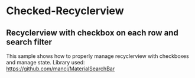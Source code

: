 # Checked-Recyclerview
## Recyclerview with checkbox on each row and search filter
This sample shows how to properly manage recyclerview with checkboxes and manage state.
Library used:
https://github.com/mancj/MaterialSearchBar
